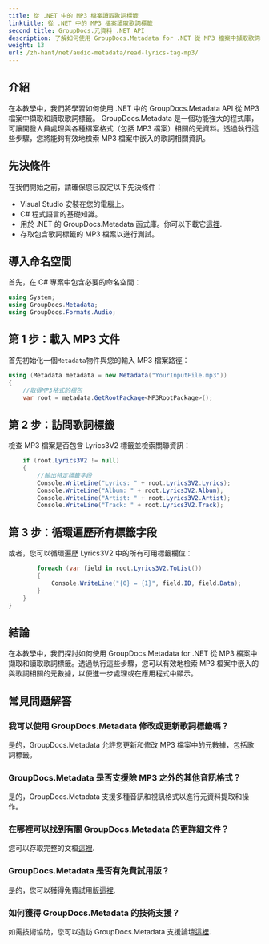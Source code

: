 ```yaml
---
title: 從 .NET 中的 MP3 檔案讀取歌詞標籤
linktitle: 從 .NET 中的 MP3 檔案讀取歌詞標籤
second_title: GroupDocs.元資料 .NET API
description: 了解如何使用 GroupDocs.Metadata for .NET 從 MP3 檔案中擷取歌詞標籤。請按照我們的逐步教學進行操作。
weight: 13
url: /zh-hant/net/audio-metadata/read-lyrics-tag-mp3/
---
```

## 介紹
在本教學中，我們將學習如何使用 .NET 中的 GroupDocs.Metadata API 從 MP3 檔案中擷取和讀取歌詞標籤。 GroupDocs.Metadata 是一個功能強大的程式庫，可讓開發人員處理與各種檔案格式（包括 MP3 檔案）相關的元資料。透過執行這些步驟，您將能夠有效地檢索 MP3 檔案中嵌入的歌詞相關資訊。
## 先決條件
在我們開始之前，請確保您已設定以下先決條件：
- Visual Studio 安裝在您的電腦上。
- C# 程式語言的基礎知識。
- 用於 .NET 的 GroupDocs.Metadata 函式庫。你可以下載它[這裡](https://releases.groupdocs.com/metadata/net/).
- 存取包含歌詞標籤的 MP3 檔案以進行測試。

## 導入命名空間
首先，在 C# 專案中包含必要的命名空間：
```csharp
using System;
using GroupDocs.Metadata;
using GroupDocs.Formats.Audio;
```
## 第 1 步：載入 MP3 文件
首先初始化一個`Metadata`物件與您的輸入 MP3 檔案路徑：
```csharp
using (Metadata metadata = new Metadata("YourInputFile.mp3"))
{
    //取得MP3格式的根包
    var root = metadata.GetRootPackage<MP3RootPackage>();
```
## 第 2 步：訪問歌詞標籤
檢查 MP3 檔案是否包含 Lyrics3V2 標籤並檢索關聯資訊：
```csharp
    if (root.Lyrics3V2 != null)
    {
        //輸出特定標籤字段
        Console.WriteLine("Lyrics: " + root.Lyrics3V2.Lyrics);
        Console.WriteLine("Album: " + root.Lyrics3V2.Album);
        Console.WriteLine("Artist: " + root.Lyrics3V2.Artist);
        Console.WriteLine("Track: " + root.Lyrics3V2.Track);
```
## 第 3 步：循環遍歷所有標籤字段
或者，您可以循環遍歷 Lyrics3V2 中的所有可用標籤欄位：
```csharp
        foreach (var field in root.Lyrics3V2.ToList())
        {
            Console.WriteLine("{0} = {1}", field.ID, field.Data);
        }
    }
}
```

## 結論
在本教學中，我們探討如何使用 GroupDocs.Metadata for .NET 從 MP3 檔案中擷取和讀取歌詞標籤。透過執行這些步驟，您可以有效地檢索 MP3 檔案中嵌入的與歌詞相關的元數據，以便進一步處理或在應用程式中顯示。

## 常見問題解答
### 我可以使用 GroupDocs.Metadata 修改或更新歌詞標籤嗎？
是的，GroupDocs.Metadata 允許您更新和修改 MP3 檔案中的元數據，包括歌詞標籤。
### GroupDocs.Metadata 是否支援除 MP3 之外的其他音訊格式？
是的，GroupDocs.Metadata 支援多種音訊和視訊格式以進行元資料提取和操作。
### 在哪裡可以找到有關 GroupDocs.Metadata 的更詳細文件？
您可以存取完整的文檔[這裡](https://tutorials.groupdocs.com/metadata/net/).
### GroupDocs.Metadata 是否有免費試用版？
是的，您可以獲得免費試用版[這裡](https://releases.groupdocs.com/).
### 如何獲得 GroupDocs.Metadata 的技術支援？
如需技術協助，您可以造訪 GroupDocs.Metadata 支援論壇[這裡](https://forum.groupdocs.com/c/metadata/14).